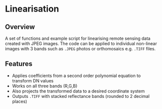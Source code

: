 # Linearisation



## Overview
A set of functions and example script for linearising remote sensing data created with JPEG images. The code can be applied to individual non-linear images with 3 bands such as `.JPEG` photos or orthomosaics e.g. `.TIFF` files. 

## Features
* Applies coefficients from a second order polynomial equation to transform DN values
* Works on all three bands (R,G,B)
* Also projects the transformed data to a desired coordinate system
* Outputs `.TIFF` with stacked reflectance bands (rounded to 2 decimal places) 
